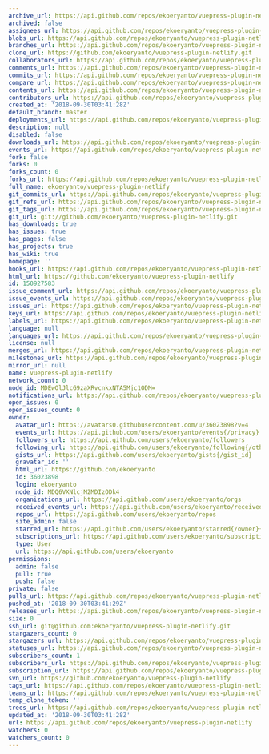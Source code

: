```yaml
---
archive_url: https://api.github.com/repos/ekoeryanto/vuepress-plugin-netlify/{archive_format}{/ref}
archived: false
assignees_url: https://api.github.com/repos/ekoeryanto/vuepress-plugin-netlify/assignees{/user}
blobs_url: https://api.github.com/repos/ekoeryanto/vuepress-plugin-netlify/git/blobs{/sha}
branches_url: https://api.github.com/repos/ekoeryanto/vuepress-plugin-netlify/branches{/branch}
clone_url: https://github.com/ekoeryanto/vuepress-plugin-netlify.git
collaborators_url: https://api.github.com/repos/ekoeryanto/vuepress-plugin-netlify/collaborators{/collaborator}
comments_url: https://api.github.com/repos/ekoeryanto/vuepress-plugin-netlify/comments{/number}
commits_url: https://api.github.com/repos/ekoeryanto/vuepress-plugin-netlify/commits{/sha}
compare_url: https://api.github.com/repos/ekoeryanto/vuepress-plugin-netlify/compare/{base}...{head}
contents_url: https://api.github.com/repos/ekoeryanto/vuepress-plugin-netlify/contents/{+path}
contributors_url: https://api.github.com/repos/ekoeryanto/vuepress-plugin-netlify/contributors
created_at: '2018-09-30T03:41:28Z'
default_branch: master
deployments_url: https://api.github.com/repos/ekoeryanto/vuepress-plugin-netlify/deployments
description: null
disabled: false
downloads_url: https://api.github.com/repos/ekoeryanto/vuepress-plugin-netlify/downloads
events_url: https://api.github.com/repos/ekoeryanto/vuepress-plugin-netlify/events
fork: false
forks: 0
forks_count: 0
forks_url: https://api.github.com/repos/ekoeryanto/vuepress-plugin-netlify/forks
full_name: ekoeryanto/vuepress-plugin-netlify
git_commits_url: https://api.github.com/repos/ekoeryanto/vuepress-plugin-netlify/git/commits{/sha}
git_refs_url: https://api.github.com/repos/ekoeryanto/vuepress-plugin-netlify/git/refs{/sha}
git_tags_url: https://api.github.com/repos/ekoeryanto/vuepress-plugin-netlify/git/tags{/sha}
git_url: git://github.com/ekoeryanto/vuepress-plugin-netlify.git
has_downloads: true
has_issues: true
has_pages: false
has_projects: true
has_wiki: true
homepage: ''
hooks_url: https://api.github.com/repos/ekoeryanto/vuepress-plugin-netlify/hooks
html_url: https://github.com/ekoeryanto/vuepress-plugin-netlify
id: 150927583
issue_comment_url: https://api.github.com/repos/ekoeryanto/vuepress-plugin-netlify/issues/comments{/number}
issue_events_url: https://api.github.com/repos/ekoeryanto/vuepress-plugin-netlify/issues/events{/number}
issues_url: https://api.github.com/repos/ekoeryanto/vuepress-plugin-netlify/issues{/number}
keys_url: https://api.github.com/repos/ekoeryanto/vuepress-plugin-netlify/keys{/key_id}
labels_url: https://api.github.com/repos/ekoeryanto/vuepress-plugin-netlify/labels{/name}
language: null
languages_url: https://api.github.com/repos/ekoeryanto/vuepress-plugin-netlify/languages
license: null
merges_url: https://api.github.com/repos/ekoeryanto/vuepress-plugin-netlify/merges
milestones_url: https://api.github.com/repos/ekoeryanto/vuepress-plugin-netlify/milestones{/number}
mirror_url: null
name: vuepress-plugin-netlify
network_count: 0
node_id: MDEwOlJlcG9zaXRvcnkxNTA5Mjc1ODM=
notifications_url: https://api.github.com/repos/ekoeryanto/vuepress-plugin-netlify/notifications{?since,all,participating}
open_issues: 0
open_issues_count: 0
owner:
  avatar_url: https://avatars0.githubusercontent.com/u/36023898?v=4
  events_url: https://api.github.com/users/ekoeryanto/events{/privacy}
  followers_url: https://api.github.com/users/ekoeryanto/followers
  following_url: https://api.github.com/users/ekoeryanto/following{/other_user}
  gists_url: https://api.github.com/users/ekoeryanto/gists{/gist_id}
  gravatar_id: ''
  html_url: https://github.com/ekoeryanto
  id: 36023898
  login: ekoeryanto
  node_id: MDQ6VXNlcjM2MDIzODk4
  organizations_url: https://api.github.com/users/ekoeryanto/orgs
  received_events_url: https://api.github.com/users/ekoeryanto/received_events
  repos_url: https://api.github.com/users/ekoeryanto/repos
  site_admin: false
  starred_url: https://api.github.com/users/ekoeryanto/starred{/owner}{/repo}
  subscriptions_url: https://api.github.com/users/ekoeryanto/subscriptions
  type: User
  url: https://api.github.com/users/ekoeryanto
permissions:
  admin: false
  pull: true
  push: false
private: false
pulls_url: https://api.github.com/repos/ekoeryanto/vuepress-plugin-netlify/pulls{/number}
pushed_at: '2018-09-30T03:41:29Z'
releases_url: https://api.github.com/repos/ekoeryanto/vuepress-plugin-netlify/releases{/id}
size: 0
ssh_url: git@github.com:ekoeryanto/vuepress-plugin-netlify.git
stargazers_count: 0
stargazers_url: https://api.github.com/repos/ekoeryanto/vuepress-plugin-netlify/stargazers
statuses_url: https://api.github.com/repos/ekoeryanto/vuepress-plugin-netlify/statuses/{sha}
subscribers_count: 1
subscribers_url: https://api.github.com/repos/ekoeryanto/vuepress-plugin-netlify/subscribers
subscription_url: https://api.github.com/repos/ekoeryanto/vuepress-plugin-netlify/subscription
svn_url: https://github.com/ekoeryanto/vuepress-plugin-netlify
tags_url: https://api.github.com/repos/ekoeryanto/vuepress-plugin-netlify/tags
teams_url: https://api.github.com/repos/ekoeryanto/vuepress-plugin-netlify/teams
temp_clone_token: ''
trees_url: https://api.github.com/repos/ekoeryanto/vuepress-plugin-netlify/git/trees{/sha}
updated_at: '2018-09-30T03:41:28Z'
url: https://api.github.com/repos/ekoeryanto/vuepress-plugin-netlify
watchers: 0
watchers_count: 0
---
```


